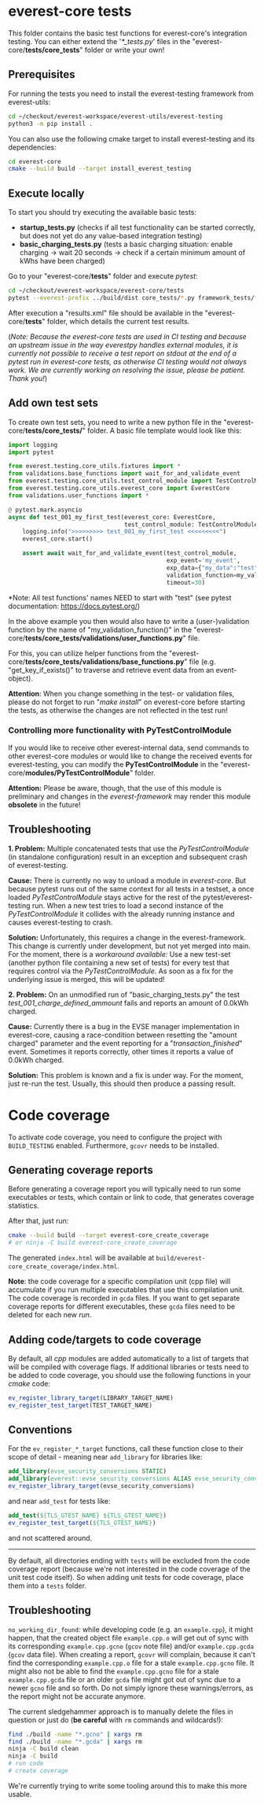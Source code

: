 # everest-core tests

This folder contains the basic test functions for everest-core's integration testing. You can either extend the '*\*_tests.py*' files in the "everest-core/**tests/core_tests**" folder or write your own!

## Prerequisites

For running the tests you need to install the everest-testing framework from everest-utils:

```bash
cd ~/checkout/everest-workspace/everest-utils/everest-testing
python3 -m pip install .
```

You can also use the following cmake target to install everest-testing and its dependencies:
```bash
cd everest-core
cmake --build build --target install_everest_testing
```

## Execute locally

To start you should try executing the available basic tests:

-   **startup_tests.py** (checks if all test functionality can be started correctly, but does not yet do any value-based integration testing)
-   **basic_charging_tests.py** (tests a basic charging situation: enable charging -> wait 20 seconds -> check if a certain minimum amount of kWhs have been charged)

Go to your "everest-core/**tests**" folder and execute *pytest*:

```bash
cd ~/checkout/everest-workspace/everest-core/tests
pytest --everest-prefix ../build/dist core_tests/*.py framework_tests/*.py
```

After execution a "results.xml" file should be available in the "everest-core/**tests**" folder, which details the current test results.

(*Note: Because the everest-core tests are used in CI testing and because an upstream issue in the way everestpy handles external modules, it is currently not possible to receive a test report on stdout at the end of a pytest run in everest-core tests, as otherwise CI testing would not always work. We are currently working on resolving the issue, please be patient. Thank you!*)

## Add own test sets

To create own test sets, you need to write a new python file in the "everest-core/**tests/core_tests/**" folder. A basic file template would look like this:

```python
import logging
import pytest

from everest.testing.core_utils.fixtures import *
from validations.base_functions import wait_for_and_validate_event
from everest.testing.core_utils.test_control_module import TestControlModule
from everest.testing.core_utils.everest_core import EverestCore
from validations.user_functions import *

@ pytest.mark.asyncio
async def test_001_my_first_test(everest_core: EverestCore, 
                                 test_control_module: TestControlModule):
    logging.info(">>>>>>>>> test_001_my_first_test <<<<<<<<<")
    everest_core.start()

    assert await wait_for_and_validate_event(test_control_module, 
                                             exp_event='my_event', 
                                             exp_data={"my_data":"test"},
                                             validation_function=my_validation_function,
                                             timeout=30) 
```

\*Note: All test functions' names NEED to start with "test" (see pytest documentation: https://docs.pytest.org/)

In the above example you then would also have to write a (user-)validation function by the name of "my_validation_function()" in the "everest-core/**tests/core_tests/validations/user_functions.py**" file.

For this, you can utilize helper functions from the "everest-core/**tests/core_tests/validations/base_functions.py**" file (e.g. "get_key_if_exists()" to traverse and retrieve event data from an event-object).

**Attention**: When you change something in the test- or validation files, please do not forget to run "*make install*" on everest-core before starting the tests, as otherwise the changes are not reflected in the test run!

### Controlling more functionality with PyTestControlModule

If you would like to receive other everest-internal data, send commands to other everest-core modules or would like to change the received events for everest-testing, you can modify the **PyTestControlModule** in the "everest-core/**modules/PyTestControlModule**" folder.

**Attention:** Please be aware, though, that the use of this module is preliminary and changes in the *everest-framework* may render this module **obsolete** in the future!

## Troubleshooting

**1. Problem:** Multiple concatenated tests that use the *PyTestControlModule* (in standalone configuration) result in an exception and subsequent crash of everest-testing.

**Cause:** There is currently no way to unload a module in *everest-core*. But because pytest runs out of the same context for all tests in a testset, a once loaded *PyTestControlModule* stays active for the rest of the pytest/everest-testing run. When a new test tries to load a second instance of the *PyTestControlModule* it collides with the already running instance and causes everest-testing to crash.

**Solution:** Unfortunately, this requires a change in the everest-framework. This change is currently under development, but not yet merged into main. 
For the moment, there is a *workaround available:* Use a new test-set (another python file containing a new set of tests) for every test that requires control via the *PyTestControlModule*. As soon as a fix for the underlying issue is merged, this will be updated!

**2. Problem:** On an unmodified run of "basic_charging_tests.py" the test *test_001_charge_defined_ammount* fails and reports an amount of 0.0kWh charged.

**Cause:** Currently there is a bug in the EVSE manager implementation in everest-core, causing a race-condition between resetting the "amount charged" parameter and the event reporting for a "*transaction_finished*" event. Sometimes it reports correctly, other times it reports a value of 0.0kWh charged.

**Solution:** This problem is known and a fix is under way. For the moment, just re-run the test. Usually, this should then produce a passing result.


# Code coverage

To activate code coverage, you need to configure the project with
`BUILD_TESTING` enabled.  Furthermore, `gcovr` needs to be installed.

## Generating coverage reports

Before generating a coverage report you will typically need to run some
executables or tests, which contain or link to code, that generates coverage
statistics.

After that, just run:
```bash
cmake --build build --target everest-core_create_coverage
# or ninja -C build everest-core_create_coverage
```

The generated `index.html` will be available at
`build/everest-core_create_coverage/index.html`.

**Note**: the code coverage for a specific compilation unit (cpp file) will
accumulate if you run multiple executables that use this compilation unit.  The
code coverage is recorded in `gcda` files.  If you want to get separate coverage
reports for different executables, these `gcda` files need to be deleted for
each new *run*.


## Adding code/targets to code coverage

By default, all *cpp* modules are added automatically to a list of targets that
will be compiled with coverage flags.  If additional libraries or tests need to
be added to code coverage, you should use the following functions in your
*cmake* code:
```cmake
ev_register_library_target(LIBRARY_TARGET_NAME)
ev_register_test_target(TEST_TARGET_NAME)
```

## Conventions

For the `ev_register_*_target` functions, call these function close to their
scope of detail - meaning near `add_library` for libraries like:

```cmake
add_library(evse_security_conversions STATIC)
add_library(everest::evse_security_conversions ALIAS evse_security_conversions)
ev_register_library_target(evse_security_conversions)
```

and near `add_test` for tests like:

```cmake
add_test(${TLS_GTEST_NAME} ${TLS_GTEST_NAME})
ev_register_test_target(${TLS_GTEST_NAME})
```

and not scattered around.

---

By default, all directories ending with `tests` will be excluded from the code
coverage report (because we're not interested in the code coverage of the unit
test code itself).  So when adding unit tests for code coverage, place them into
a `tests` folder.

## Troubleshooting

`no_working_dir_found`: while developing code (e.g. an `example.cpp`), it might
happen, that the created object file `example.cpp.o` will get out of sync with
its corresponding `example.cpp.gcno` (`gcov` note file) and/or
`example.cpp.gcda` (`gcov` data file).  When creating a report, `gcovr` will
complain, because it can't find the corresponding `example.cpp.o` file for a
stale `example.cpp.gcno` file.  It might also not be able to find the
`example.cpp.gcno` file for a stale `example.cpp.gcda` file or an older `gcda`
file might got out of sync due to a newer `gcno` file and so forth.  Do not
simply ignore these warnings/errors, as the report might not be accurate
anymore.

The current sledgehammer approach is to manually delete the files in question or
just do (**be careful** with `rm` commands and wildcards!):
```bash
find ./build -name "*.gcno" | xargs rm
find ./build -name "*.gcda" | xargs rm
ninja -C build clean
ninja -C build
# run code
# create coverage
```

We're currently trying to write some tooling around this to make this more
usable.
